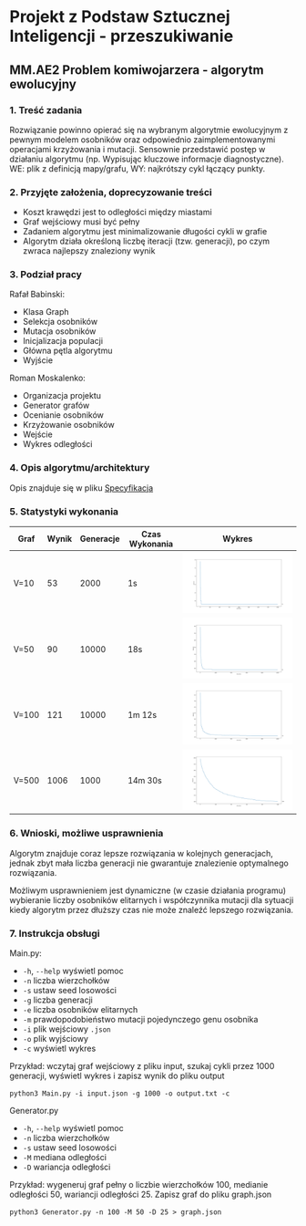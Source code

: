 # Projekt z Podstaw Sztucznej Inteligencji - przeszukiwanie
## MM.AE2 Problem komiwojarzera - algorytm ewolucyjny

### 1. Treść zadania

Rozwiązanie powinno opierać się na wybranym algorytmie ewolucyjnym z pewnym modelem osobników oraz odpowiednio 
zaimplementowanymi operacjami krzyżowania i mutacji. Sensownie przedstawić postęp w działaniu algorytmu 
(np. Wypisując kluczowe informacje diagnostyczne). WE: plik z definicją mapy/grafu, WY: najkrótszy cykl łączący punkty.

### 2. Przyjęte założenia, doprecyzowanie treści

- Koszt krawędzi jest to odległości między miastami
- Graf wejściowy musi być pełny
- Zadaniem algorytmu jest minimalizowanie długości cykli w grafie
- Algorytm działa określoną liczbę iteracji (tzw. generacji), po
czym zwraca najlepszy znaleziony wynik

### 3. Podział pracy

Rafał Babinski:

- Klasa Graph
- Selekcja osobników
- Mutacja osobników
- Inicjalizacja populacji
- Główna pętla algorytmu
- Wyjście

Roman Moskalenko:

- Organizacja projektu
- Generator grafów
- Ocenianie osobników
- Krzyżowanie osobników
- Wejście
- Wykres odległości

### 4. Opis algorytmu/architektury

Opis znajduje się w pliku [Specyfikacja](Specyfikacja.md)

### 5. Statystyki wykonania

| Graf | Wynik | Generacje | Czas Wykonania | Wykres |
|---|---|---|---|---|
|V=10|53|2000|1s|![Chart10](charts/ch10.png)|
|V=50|90|10000|18s|![Chart50](charts/ch50.png)|
|V=100|121|10000|1m 12s|![Chart100](charts/ch100.png)|
|V=500|1006|1000|14m 30s|![Chart500](charts/ch500.png)|

### 6. Wnioski, możliwe usprawnienia

Algorytm znajduje coraz lepsze rozwiązania w kolejnych
generacjach, jednak zbyt mała liczba generacji nie
gwarantuje znalezienie optymalnego rozwiązania.

Możliwym usprawnieniem jest dynamiczne (w czasie działania programu) 
wybieranie liczby osobników elitarnych i współczynnika mutacji 
dla sytuacji kiedy algorytm przez dłuższy czas nie może znaleźć lepszego
rozwiązania.

### 7. Instrukcja obsługi

Main.py:
-  `-h`, `--help`  wyświetl pomoc 
-  `-n`          liczba wierzchołków
-  `-s`          ustaw seed losowości
-  `-g`          liczba generacji
-  `-e`          liczba osobników elitarnych
-  `-m`          prawdopodobieństwo mutacji pojedynczego genu osobnika
-  `-i`          plik wejściowy `.json`
-  `-o`          plik wyjściowy
-  `-c`          wyświetl wykres

Przykład: wczytaj graf wejściowy z pliku input, szukaj cykli przez 1000 generacji, 
wyświetl wykres i zapisz wynik do pliku output
 
    python3 Main.py -i input.json -g 1000 -o output.txt -c
    
Generator.py
-  `-h`, `--help`  wyświetl pomoc
-  `-n`          liczba wierzchołków
-  `-s`          ustaw seed losowości
-  `-M`          mediana odległości
-  `-D`          wariancja odległości

Przykład: wygeneruj graf pełny o liczbie wierzchołków 100, medianie odległości 50,
wariancji odległości 25. Zapisz graf do pliku graph.json

    python3 Generator.py -n 100 -M 50 -D 25 > graph.json
